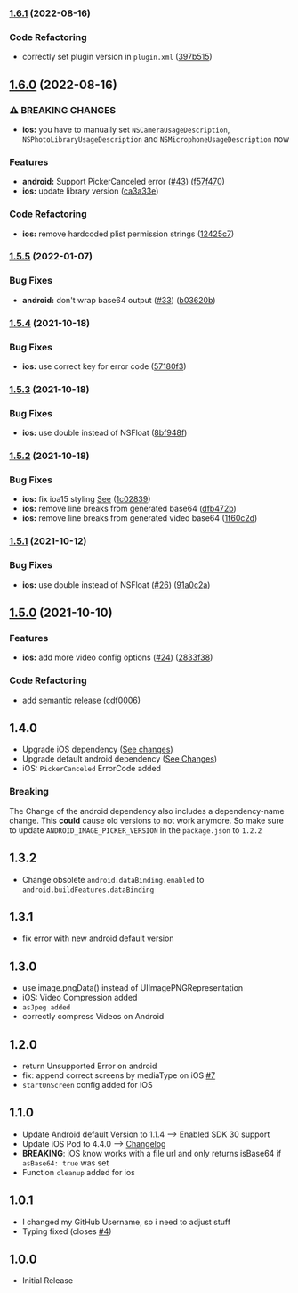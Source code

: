 ### [1.6.1](https://github.com/EinfachHans/cordova-plugin-advanced-imagepicker/compare/V1.6.0...V1.6.1) (2022-08-16)


### Code Refactoring

* correctly set plugin version in `plugin.xml` ([397b515](https://github.com/EinfachHans/cordova-plugin-advanced-imagepicker/commit/397b515280d4bf90a053e892ec41eaa3c292ee74))

## [1.6.0](https://github.com/EinfachHans/cordova-plugin-advanced-imagepicker/compare/V1.5.5...V1.6.0) (2022-08-16)


### ⚠ BREAKING CHANGES

* **ios:** you have to manually set `NSCameraUsageDescription`, `NSPhotoLibraryUsageDescription` and `NSMicrophoneUsageDescription` now

### Features

* **android:** Support PickerCanceled error ([#43](https://github.com/EinfachHans/cordova-plugin-advanced-imagepicker/issues/43)) ([f57f470](https://github.com/EinfachHans/cordova-plugin-advanced-imagepicker/commit/f57f47061c92edfd94ec37cbcb9300c941e55690))
* **ios:** update library version ([ca3a33e](https://github.com/EinfachHans/cordova-plugin-advanced-imagepicker/commit/ca3a33e88e43d249b6aea57aef24136850f80415))


### Code Refactoring

* **ios:** remove hardcoded plist permission strings ([12425c7](https://github.com/EinfachHans/cordova-plugin-advanced-imagepicker/commit/12425c74597e1b7d0a359c4c01d8942ba0f898fa))

### [1.5.5](https://github.com/EinfachHans/cordova-plugin-advanced-imagepicker/compare/V1.5.4...V1.5.5) (2022-01-07)


### Bug Fixes

* **android:** don't wrap base64 output ([#33](https://github.com/EinfachHans/cordova-plugin-advanced-imagepicker/issues/33)) ([b03620b](https://github.com/EinfachHans/cordova-plugin-advanced-imagepicker/commit/b03620b429551c68c939ef484e692a665f3b29ca))

### [1.5.4](https://github.com/EinfachHans/cordova-plugin-advanced-imagepicker/compare/V1.5.3...V1.5.4) (2021-10-18)


### Bug Fixes

* **ios:** use correct key for error code ([57180f3](https://github.com/EinfachHans/cordova-plugin-advanced-imagepicker/commit/57180f356ee2034feedad22a6f0eca21eadd34b1))

### [1.5.3](https://github.com/EinfachHans/cordova-plugin-advanced-imagepicker/compare/V1.5.2...V1.5.3) (2021-10-18)


### Bug Fixes

* **ios:** use double instead of NSFloat ([8bf948f](https://github.com/EinfachHans/cordova-plugin-advanced-imagepicker/commit/8bf948f4af4ed6c686921eb4b1430d403ee2d4a4))

### [1.5.2](https://github.com/EinfachHans/cordova-plugin-advanced-imagepicker/compare/V1.5.1...V1.5.2) (2021-10-18)


### Bug Fixes

* **ios:** fix ioa15 styling [See](https://github.com/Yummypets/YPImagePicker/issues/690) ([1c02839](https://github.com/EinfachHans/cordova-plugin-advanced-imagepicker/commit/1c02839d2e6d9b46a61a532d056f67a5bf2f9561))
* **ios:** remove line breaks from generated base64 ([dfb472b](https://github.com/EinfachHans/cordova-plugin-advanced-imagepicker/commit/dfb472b327696302b8e730b1832b93b78966bcf6))
* **ios:** remove line breaks from generated video base64 ([1f60c2d](https://github.com/EinfachHans/cordova-plugin-advanced-imagepicker/commit/1f60c2ddec3051125c69aa9b3ec3b1fe8b00f081))

### [1.5.1](https://github.com/EinfachHans/cordova-plugin-advanced-imagepicker/compare/V1.5.0...V1.5.1) (2021-10-12)


### Bug Fixes

* **ios:** use double instead of NSFloat ([#26](https://github.com/EinfachHans/cordova-plugin-advanced-imagepicker/issues/26)) ([91a0c2a](https://github.com/EinfachHans/cordova-plugin-advanced-imagepicker/commit/91a0c2af8f7bf38ebec6148720633186e921482d))

## [1.5.0](https://github.com/EinfachHans/cordova-plugin-advanced-imagepicker/compare/V1.4.0...V1.5.0) (2021-10-10)


### Features

* **ios:** add more video config options ([#24](https://github.com/EinfachHans/cordova-plugin-advanced-imagepicker/issues/24)) ([2833f38](https://github.com/EinfachHans/cordova-plugin-advanced-imagepicker/commit/2833f38b35c63afe6eabe5b80ae53c849e4b072d))


### Code Refactoring

* add semantic release ([cdf0006](https://github.com/EinfachHans/cordova-plugin-advanced-imagepicker/commit/cdf0006aea589d9444716b6184f60b8816689ac3))

## 1.4.0
- Upgrade iOS dependency ([See changes](https://github.com/Yummypets/YPImagePicker/releases/tag/4.5.0))
- Upgrade default android dependency ([See Changes](https://github.com/ParkSangGwon/TedImagePicker/releases/tag/1.2.2))
- iOS: `PickerCanceled` ErrorCode added

### Breaking
The Change of the android dependency also includes a dependency-name change. This **could** cause old versions to not work anymore. So make sure to update `ANDROID_IMAGE_PICKER_VERSION` in the `package.json` to `1.2.2`

## 1.3.2
- Change obsolete `android.dataBinding.enabled` to `android.buildFeatures.dataBinding`

## 1.3.1
- fix error with new android default version

## 1.3.0
- use image.pngData() instead of UIImagePNGRepresentation
- iOS: Video Compression added
- `asJpeg added`
- correctly compress Videos on Android

## 1.2.0
- return Unsupported Error on android
- fix: append correct screens by mediaType on iOS [#7](https://github.com/EinfachHans/cordova-plugin-advanced-imagepicker/issues/7)
- `startOnScreen` config added for iOS

## 1.1.0
- Update Android default Version to 1.1.4 --> Enabled SDK 30 support
- Update iOS Pod to 4.4.0 --> [Changelog](https://github.com/Yummypets/YPImagePicker/releases)
- **BREAKING**: iOS know works with a file url and only returns isBase64 if `asBase64: true` was set
- Function `cleanup` added for ios


## 1.0.1
- I changed my GitHub Username, so i need to adjust stuff
- Typing fixed (closes [#4](https://github.com/EinfachHans/cordova-plugin-advanced-imagepicker/issues/4))

## 1.0.0
- Initial Release

